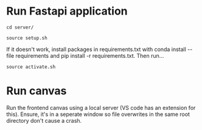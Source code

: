 # Run Fastapi application

```
cd server/
```

```
source setup.sh
```

If it doesn't work, install packages in requirements.txt with conda install --file requirements and pip install -r requirements.txt. Then run...

```
source activate.sh
```

# Run canvas

Run the frontend canvas using a local server (VS code has an extension for this). Ensure, it's in a seperate window so file overwrites in the same root directory don't cause a crash.
